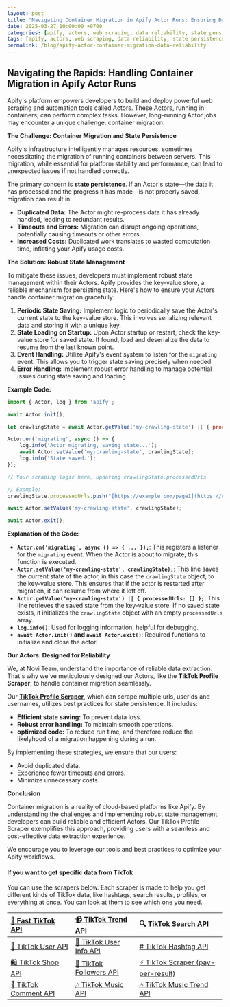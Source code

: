 ```yaml
---
layout: post
title: "Navigating Container Migration in Apify Actor Runs: Ensuring Data Reliability"
date: 2025-03-27 10:00:00 +0700
categories: [apify, actors, web scraping, data reliability, state persistence, container migration]
tags: [apify, actors, web scraping, data reliability, state persistence, container migration, tiktok scraper, data extraction]
permalink: /blog/apify-actor-container-migration-data-reliability
---
```


## Navigating the Rapids: Handling Container Migration in Apify Actor Runs

Apify's platform empowers developers to build and deploy powerful web scraping and automation tools called Actors. These Actors, running in containers, can perform complex tasks. However, long-running Actor jobs may encounter a unique challenge: container migration.

**The Challenge: Container Migration and State Persistence**

Apify's infrastructure intelligently manages resources, sometimes necessitating the migration of running containers between servers. This migration, while essential for platform stability and performance, can lead to unexpected issues if not handled correctly.

The primary concern is **state persistence**. If an Actor's state—the data it has processed and the progress it has made—is not properly saved, migration can result in:

* **Duplicated Data:** The Actor might re-process data it has already handled, leading to redundant results.
* **Timeouts and Errors:** Migration can disrupt ongoing operations, potentially causing timeouts or other errors.
* **Increased Costs:** Duplicated work translates to wasted computation time, inflating your Apify usage costs.

**The Solution: Robust State Management**

To mitigate these issues, developers must implement robust state management within their Actors. Apify provides the key-value store, a reliable mechanism for persisting state. Here's how to ensure your Actors handle container migration gracefully:

1.  **Periodic State Saving:** Implement logic to periodically save the Actor's current state to the key-value store. This involves serializing relevant data and storing it with a unique key.
2.  **State Loading on Startup:** Upon Actor startup or restart, check the key-value store for saved state. If found, load and deserialize the data to resume from the last known point.
3.  **Event Handling:** Utilize Apify's event system to listen for the `migrating` event. This allows you to trigger state saving precisely when needed.
4.  **Error Handling:** Implement robust error handling to manage potential issues during state saving and loading.

**Example Code:**

```javascript
import { Actor, log } from 'apify';

await Actor.init();

let crawlingState = await Actor.getValue('my-crawling-state') || { processedUrls: [] };

Actor.on('migrating', async () => {
    log.info('Actor migrating, saving state...');
    await Actor.setValue('my-crawling-state', crawlingState);
    log.info('State saved.');
});

// Your scraping logic here, updating crawlingState.processedUrls

// Example:
crawlingState.processedUrls.push("[https://example.com/page1](https://example.com/page1)");

await Actor.setValue('my-crawling-state', crawlingState);

await Actor.exit();
```

**Explanation of the Code:**

* **`Actor.on('migrating', async () => { ... });`**: This registers a listener for the `migrating` event. When the Actor is about to migrate, this function is executed.
* **`Actor.setValue('my-crawling-state', crawlingState);`**: This line saves the current state of the actor, in this case the `crawlingState` object, to the key-value store. This ensures that if the actor is restarted after migration, it can resume from where it left off.
* **`Actor.getValue('my-crawling-state') || { processedUrls: [] };`**: This line retrieves the saved state from the key-value store. If no saved state exists, it initializes the `crawlingState` object with an empty `processedUrls` array.
* **`log.info()`**: Used for logging information, helpful for debugging.
* **`await Actor.init()` and `await Actor.exit()`**: Required functions to initialize and close the actor.

**Our Actors: Designed for Reliability**

We, at Novi Team, understand the importance of reliable data extraction. That's why we've meticulously designed our Actors, like the **TikTok Profile Scraper**, to handle container migration seamlessly.

Our **[TikTok Profile Scraper](https://apify.com/xtdata/tiktok-user-information-scraper)**, which can scrape multiple urls, userIds and usernames, utilizes best practices for state persistence. It includes:

* **Efficient state saving:** To prevent data loss.
* **Robust error handling:** To maintain smooth operations.
* **optimized code:** To reduce run time, and therefore reduce the likelyhood of a migration happening during a run.

By implementing these strategies, we ensure that our users:

* Avoid duplicated data.
* Experience fewer timeouts and errors.
* Minimize unnecessary costs.

**Conclusion**

Container migration is a reality of cloud-based platforms like Apify. By understanding the challenges and implementing robust state management, developers can build reliable and efficient Actors. Our TikTok Profile Scraper exemplifies this approach, providing users with a seamless and cost-effective data extraction experience.

We encourage you to leverage our tools and best practices to optimize your Apify workflows.

#### If you want to get specific data from TikTok

You can use the scrapers below. Each scraper is made to help you get different kinds of TikTok data, like hashtags,
search results, profiles, or everything at once. You can look at them to see which one you need.

| [🎹️ Fast TikTok API](https://apify.com/novi/fast-tiktok-api)      | [📹️ TikTok Trend API](https://apify.com/novi/tiktok-trend-api)         | [🔍️ TikTok Search API](https://apify.com/novi/tiktok-search-api)             |
|:-------------------------------------------------------------------|:------------------------------------------------------------------------|:------------------------------------------------------------------------------|
| [🧛️ TikTok User API](https://apify.com/novi/tiktok-user-api)      | [🧛️ TikTok User Info API](https://apify.com/novi/tiktok-user-info-api) | [#️ TikTok Hashtag API](https://apify.com/novi/tiktok-hashtag-api)            |
| [🛍️ TikTok Shop API](https://apify.com/novi/tiktok-shop-scraper)  | [👤️ TikTok Followers API](https://apify.com/novi/tiktok-followers-api) | [⚡️ TikTok Scraper (pay-per-result)](https://apify.com/xtdata/tiktok-scraper) |
| [💬 TikTok Comment API](https://apify.com/novi/tiktok-comment-api) | [🎶 TikTok Music API](https://apify.com/novi/tiktok-sound-api)          | [🎶 TikTok Music Trend API](https://apify.com/novi/tiktok-music-trend-api)    |



